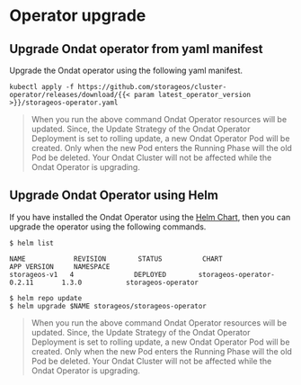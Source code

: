 # Operator upgrade

## Upgrade Ondat operator from yaml manifest

Upgrade the Ondat operator using the following yaml manifest.

```
kubectl apply -f https://github.com/storageos/cluster-operator/releases/download/{{< param latest_operator_version >}}/storageos-operator.yaml
```

>  When you run the above command Ondat Operator resources will be updated.
>  Since, the Update Strategy of the Ondat Operator Deployment is set to
>  rolling update, a new Ondat Operator Pod will be created. Only when
>  the new Pod enters the Running Phase will the old Pod be deleted.
>  Your Ondat Cluster will not be affected while the Ondat
>  Operator is upgrading.

## Upgrade Ondat Operator using Helm

If you have installed the Ondat Operator using the [Helm Chart](https://github.com/storageos/charts/tree/master/stable/storageos-operator#installing-the-chart), then you can upgrade the operator using the following commands.

```
$ helm list

NAME            REVISION        STATUS          CHART                           APP VERSION     NAMESPACE   
storageos-v1   4               DEPLOYED        storageos-operator-0.2.11       1.3.0           storageos-operator
```

```
$ helm repo update
$ helm upgrade $NAME storageos/storageos-operator
```

>  When you run the above command Ondat Operator resources will be updated.
>  Since, the Update Strategy of the Ondat Operator Deployment is set to
>  rolling update, a new Ondat Operator Pod will be created. Only when
>  the new Pod enters the Running Phase will the old Pod be deleted.
>  Your Ondat Cluster will not be affected while the Ondat
>  Operator is upgrading.
